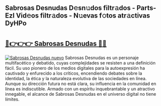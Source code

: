 ## Sabrosas Desnudas D𝚎sn𝚞dos filtr𝚊dos - Parts-EzI Vid𝚎os filtr𝚊dos - N𝚞evas f𝚘tos atr𝚊ctivas DyHPo

# <h2><a href="http://mb3w8p.tromn.icu/?c=Sabrosas+Desnudas">🔗👉👉👉 Sabrosas Desnudas 🔗🔗</a></h2>

[![Sabrosas Desnudas nuevo](https://i.imgur.com/pEAQMta.gif)](http://mb3w8p.tromn.icu/?c=Sabrosas+Desnudas)
Sabrosas Desnudas es un personaje multifacético y debatido, cuyas complejidades se resisten a una definición fácil.  Su uso pionero de los medios digitales para la autoexpresión ha cautivado y enfurecido a los críticos, encendiendo debates sobre la identidad, la ética y la naturaleza evolutiva de las sociedades en línea. Aunque su dirección futura no está clara, su influencia en la comunidad en línea es indiscutible. Armado con un espíritu inquebrantable y un atractivo innegable, el alcance de Sabrosas Desnudas en el universo digital no tiene límites.
